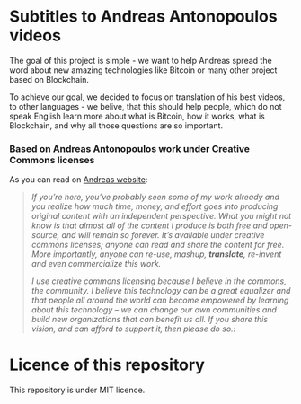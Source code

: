 # Subtitles to Andreas Antonopoulos videos

The goal of this project is simple - we want to help Andreas spread the word about new amazing technologies like Bitcoin or many other project based on Blockchain.

To achieve our goal, we decided to focus on translation of his best videos, to other languages - we belive, that this should help people, which do not speak English learn more about what is Bitcoin, how it works, what is Blockchain, and why all those questions are so important.

### Based on Andreas Antonopoulos work under Creative Commons licenses

As you can read on [Andreas website](https://antonopoulos.com/donate/):

> _If you’re here, you’ve probably seen some of my work already and you realize how much time, money, and effort goes into producing original content with an independent perspective. What you might not know is that almost all of the content I produce is both free and open-source, and will remain so forever. It’s available under creative commons licenses; anyone can read and share the content for free. More importantly, anyone can re-use, mashup, **translate**, re-invent and even commercialize this work._
> 
> _I use creative commons licensing because I believe in the commons, the community. I believe this technology can be a great equalizer and that people all around the world can become empowered by learning about this technology – we can change our own communities and build new organizations that can benefit us all. If you share this vision, and can afford to support it, then please do so.:_

# Licence of this repository

This repository is under MIT licence.

